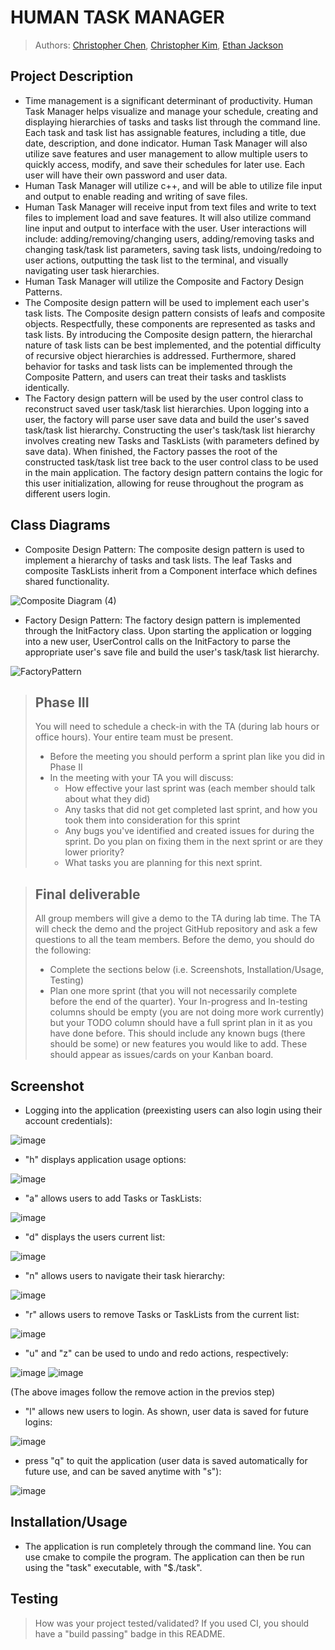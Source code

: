 # HUMAN TASK MANAGER

 
 > Authors: [Christopher Chen](https://github.com/36tofu),
            [Christopher Kim](https://github.com/JimmyNoBob),
            [Ethan Jackson](https://github.com/ethantjackson)

## Project Description
  * Time management is a significant determinant of productivity. Human Task Manager helps visualize and manage your schedule, creating and displaying hierarchies of tasks and tasks list through the command line. Each task and task list has assignable features, including a title, due date, description, and done indicator. Human Task Manager will also utilize save features and user management to allow multiple users to quickly access, modify, and save their schedules for later use. Each user will have their own password and user data.
  * Human Task Manager will utilize c++, and will be able to utilize file input and output to enable reading and writing of save files.
  * Human Task Manager will receive input from text files and write to text files to implement load and save features. It will also utilize command line input and output to interface with the user. User interactions will include: adding/removing/changing users, adding/removing tasks and changing task/task list parameters, saving task lists, undoing/redoing to user actions, outputting the task list to the terminal, and visually navigating user task hierarchies.
  * Human Task Manager will utilize the Composite and Factory Design Patterns. 
  * The Composite design pattern will be used to implement each user's task lists. The Composite design pattern consists of leafs and composite objects. Respectfully, these components are represented as tasks and task lists. By introducing the Composite design pattern, the hierarchal nature of task lists can be best implemented, and the potential difficulty of recursive object hierarchies is addressed. Furthermore, shared behavior for tasks and task lists can be implemented through the Composite Pattern, and users can treat their tasks and tasklists identically. 
  * The Factory design pattern will be used by the user control class to reconstruct saved user task/task list hierarchies. Upon logging into a user, the factory will parse user save data and build the user's saved task/task list hierarchy. Constructing the user's task/task list hierarchy involves creating new Tasks and TaskLists (with parameters defined by save data). When finished, the Factory passes the root of the constructed task/task list tree back to the user control class to be used in the main application. The factory design pattern contains the logic for this user initialization, allowing for reuse throughout the program as different users login. 

## Class Diagrams
 * Composite Design Pattern: The composite design pattern is used to implement a hierarchy of tasks and task lists. The leaf Tasks and composite TaskLists inherit from a Component interface which defines shared functionality.
 
![Composite Diagram (4)](https://user-images.githubusercontent.com/71403787/110417177-ea7d9a00-8049-11eb-9da1-6a7f58428cb4.jpg)

 * Factory Design Pattern: The factory design pattern is implemented through the InitFactory class. Upon starting the application or logging into a new user, UserControl calls on the InitFactory to parse the appropriate user's save file and build the user's task/task list hierarchy.

![FactoryPattern](https://user-images.githubusercontent.com/71403787/110417459-84dddd80-804a-11eb-87a9-c6be2380d027.jpg)

 > ## Phase III
 > You will need to schedule a check-in with the TA (during lab hours or office hours). Your entire team must be present. 
 > * Before the meeting you should perform a sprint plan like you did in Phase II
 > * In the meeting with your TA you will discuss: 
 >   - How effective your last sprint was (each member should talk about what they did)
 >   - Any tasks that did not get completed last sprint, and how you took them into consideration for this sprint
 >   - Any bugs you've identified and created issues for during the sprint. Do you plan on fixing them in the next sprint or are they lower priority?
 >   - What tasks you are planning for this next sprint.

 > ## Final deliverable
 > All group members will give a demo to the TA during lab time. The TA will check the demo and the project GitHub repository and ask a few questions to all the team members. 
 > Before the demo, you should do the following:
 > * Complete the sections below (i.e. Screenshots, Installation/Usage, Testing)
 > * Plan one more sprint (that you will not necessarily complete before the end of the quarter). Your In-progress and In-testing columns should be empty (you are not doing more work currently) but your TODO column should have a full sprint plan in it as you have done before. This should include any known bugs (there should be some) or new features you would like to add. These should appear as issues/cards on your Kanban board. 
 
 ## Screenshot
  * Logging into the application (preexisting users can also login using their account credentials):
  
  ![image](https://user-images.githubusercontent.com/71403787/110260130-d5c4d780-7f5f-11eb-84f5-bcc4fcd950dd.png)
 
 * "h" displays application usage options:

 ![image](https://user-images.githubusercontent.com/71403787/110260269-42d86d00-7f60-11eb-86e1-46edd2eaf682.png)

* "a" allows users to add Tasks or TaskLists:

![image](https://user-images.githubusercontent.com/71403787/110260348-a2cf1380-7f60-11eb-96b5-6b8f6dfc1df6.png)

* "d" displays the users current list:

 ![image](https://user-images.githubusercontent.com/71403787/110260920-f9d5e800-7f62-11eb-8a80-b0f61ea7923c.png)


* "n" allows users to navigate their task hierarchy:

 ![image](https://user-images.githubusercontent.com/71403787/110260455-2e48a480-7f61-11eb-8115-f411253ed6d7.png)

* "r" allows users to remove Tasks or TaskLists from the current list:

 ![image](https://user-images.githubusercontent.com/71403787/110260508-6f40b900-7f61-11eb-8560-3e7ff29256f3.png)

* "u" and "z" can be used to undo and redo actions, respectively:

 ![image](https://user-images.githubusercontent.com/71403787/110260540-8d0e1e00-7f61-11eb-8b1f-0bc7f8b5dd01.png) ![image](https://user-images.githubusercontent.com/71403787/110260551-98614980-7f61-11eb-96b2-933843721b1e.png)

 (The above images follow the remove action in the previos step)

* "l" allows new users to login. As shown, user data is saved for future logins:

 ![image](https://user-images.githubusercontent.com/71403787/110260693-1de4f980-7f62-11eb-880f-52b03f0bd461.png)

* press "q" to quit the application (user data is saved automatically for future use, and can be saved anytime with "s"):

 ![image](https://user-images.githubusercontent.com/71403787/110260726-3e14b880-7f62-11eb-83a3-7c9b8d9ccf9e.png)


 ## Installation/Usage
 * The application is run completely through the command line. You can use cmake to compile the program. The application can then be run using the "task" executable, with "$./task". 
 
 ## Testing
 > How was your project tested/validated? If you used CI, you should have a "build passing" badge in this README.
 

